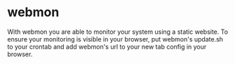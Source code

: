 # webmon
With webmon you are able to monitor your system using a static website. To ensure your monitoring is visible in your browser, put webmon's update.sh to your crontab and add webmon's url to your new tab config in your browser.
